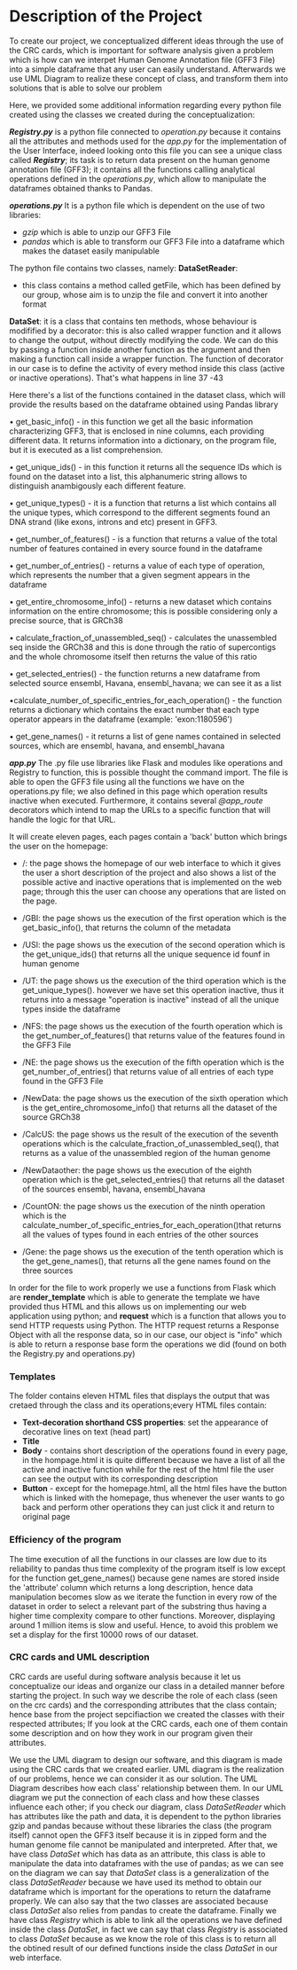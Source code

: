  # Description of the Project

To create our project, we conceptualized different ideas through the use of the CRC cards, which is important for software analysis given a problem which is how can we interpet Human Genome Annotation file (GFF3 File) into a simple dataframe that any user can easily understand. Afterwards we use UML Diagram to realize these concept of class, and transform them into solutions that is able to solve our problem

Here, we provided some additional information regarding every python file created using the classes we created during the conceptualization:

***Registry.py*** 
is a python file connected to *operation.py* because it contains all the attributes and methods used for the *app.py* for the implementation of the User Interface, indeed looking onto this file you can see a unique class called ***Registry***; its task is to return data present on the human genome annotation file (GFF3); it contains all the functions calling analytical operations defined in the *operations.py*, which allow to manipulate the dataframes obtained thanks to Pandas.

***operations.py***
It is a python file which is dependent on the use of two libraries: 
- *gzip* which is able to unzip our GFF3 File 
- *pandas* which is able to transform our GFF3 File into a dataframe which makes the dataset easily manipulable


The python file contains two classes, namely:
**DataSetReader**:
- this class contains a method called getFile, which has been defined by our group, whose aim is to unzip the file and convert it into another format 

**DataSet**:
it is a class that contains ten methods, whose behaviour is modifified by a decorator: this is also called wrapper function and it allows to change the output, without directly modifying the code. We can do this by passing a function inside another function as the argument and then making a function call inside a wrapper function. The function of decorator in our case is to define the activity of every method inside this class (active or inactive operations). That's what happens in line 37 -43


Here there's a list of the functions contained in the dataset class, which will provide the results based on the dataframe obtained using Pandas library

•	get_basic_info() - in this function we get all the basic information characterizing GFF3, that is enclosed in nine columns, each providing different data. It returns information into a dictionary, on the program file, but it is executed as a list comprehension.

•	get_unique_ids() - in this function it returns all the sequence IDs which is found on the dataset into a list, this alphanumeric string allows to distinguish anambigously each different feature.

•	 get_unique_types() - it is a function that returns a list which contains all the unique types, which correspond to the different segments found an DNA strand (like exons, introns and etc) present in GFF3.

•	get_number_of_features() - is a function that returns a value of the total number of features contained in every source found in the dataframe 

•	get_number_of_entries() - returns a value of each type of operation, which represents the number that a given segment appears in the dataframe 

•	get_entire_chromosome_info() - returns a new dataset which contains information on the entire chromosome; this is possible considering only a precise source, that is GRCh38

•	calculate_fraction_of_unassembled_seq() - calculates the unassembled seq inside the GRCh38 and  this is done through the ratio of supercontigs and the whole chromosome itself then returns the value of this ratio

•	get_selected_entries() - the function returns a new dataframe from selected source ensembl, Havana, ensembl_havana; we can see it as a list 

•calculate_number_of_specific_entries_for_each_operation() - the function returns a dictionary which contains the exact number that each type operator appears in the dataframe (example: 'exon:1180596')

•	get_gene_names() - it returns a list of gene names contained in selected sources, which are ensembl, havana, and ensembl_havana 


***app.py***
The .py file use libraries like Flask and modules like operations and Registry to function, this is possible thought the command import.
The  file is able to open the GFF3 file using all the functions we have on the operations.py file; we also defined in this page which operation results inactive when executed.
Furthermore, it contains several *@app_route* decorators which intend to map the URLs to a specific function that will handle the logic for that URL. 

It will create eleven pages, each pages contain a 'back' button which brings the user on the homepage:

-  /:
the page shows the homepage of our web interface to which it gives the user a short description of the project and also shows a list of the possible active and inactive operations that is implemented on the web page; through this the user can choose any operations that are listed on the page.

- /GBI:
the page shows us the execution of the first operation which is the get_basic_info(), that returns the column of the metadata

- /USI: 
the page shows us the execution of the second operation which is the get_unique_ids() that returns all the unique sequence id founf in human genome

- /UT:
the page shows us the execution of the third operation which is the get_unique_types(). however we have set this operation inactive, thus it returns into a message "operation is inactive" instead of all the unique types inside the dataframe

- /NFS:
the page shows us the execution of the fourth operation which is the get_number_of_features() that returns value of the features found in the GFF3 File

- /NE:
the page shows us the execution of the fifth operation which is the get_number_of_entries() that returns value of all entries of each type found in the GFF3 File

- /NewData:
the page shows us the execution of the sixth operation which is the get_entire_chromosome_info() that returns all the dataset of the source GRCh38

- /CalcUS:
the page shows us the result of the execution of the seventh operations which is the calculate_fraction_of_unassembled_seq(), that returns as a value of the unassembled region of the human genome

- /NewDataother:
the page shows us the execution of the eighth operation which is the get_selected_entries() that returns all the dataset of the sources ensembl, havana, ensembl_havana

- /CountON:
the page shows us the execution of the ninth operation which is the calculate_number_of_specific_entries_for_each_operation()that returns all the values of types found in each entries of the other sources

- /Gene:
the page shows us the execution of the tenth operation which is the get_gene_names(), that returns all the gene names found on the three sources

In order for the file to work properly we use a functions from Flask which are **render_template** which is able to generate the template we have provided thus HTML and this allows us on implementing our web application using python; and **request** which is a function that allows you to send HTTP requests using Python. The HTTP request returns a Response Object with all the response data, so in our case, our object is "info" which is able to return a response base form the operations we did (found on both the Registry.py and operations.py)
 

### Templates

The folder contains eleven HTML files that displays the output that was cretaed through the class and its operations;every HTML files contain:
- **Text-decoration shorthand CSS properties**: set the appearance of decorative lines on text (head part)
- **Title**
- **Body** - contains short description of the operations found in every page, in the hompage.html it is quite different because we have a list of all the active and inactive function while for the rest of the html file the user can see the output with its corresponding description
- **Button** - except for the homepage.html, all the html files have the button which is linked with the homepage, thus whenever the user wants to go back and perform other operations they can just click it and return to original page

### Efficiency of the program

The time execution of all the functions in our classes are low due to its reliability to pandas thus time complexity of the program itself is low except for the function get_gene_names() because gene names are stored inside the 'attribute' column which returns a long description, hence data manipulation becomes slow as we iterate the function in every row of the dataset in order to select a relevant part of the substring thus having a higher time complexity compare to other functions. Moreover, displaying around 1 million items is slow and useful. Hence, to avoid this problem we set a display for the first 10000 rows of our dataset.

### CRC cards and UML description
CRC cards are useful during software analysis because it let us conceptualize our ideas and organize our class in a detailed manner before starting the project. In such way we describe the role of each class (seen on the crc cards) and the corresponding attributes that the class contain; hence base from the project sepcifiaction we created the classes with their respected attributes; If you look at the CRC cards, each one of them contain some description and on how they work in our program given their attributes.

We use the UML diagram to design our software, and this diagram is made using the CRC cards that we created earlier. UML diagram is the realization of our problems, hence we can consider it as our solution. The UML Diagram describes how each class' relationship between them.
In our UML diagram we put the connection of each class and how these classes influence each other; if you check our diagram, 
class *DataSetReader* which has attributes like the path and data, it is dependent to the python libraries gzip and pandas because without these libraries the class (the program itself) cannot open the GFF3 itself because it is in zipped form and the human genome file cannot be manipulated and interpreted. After that, we have class *DataSet* which has data as an attribute, this class is able to manipulate the data into dataframes with the use of pandas; as we can see on the diagram we can say that *DataSet* class is a generalization of the class *DataSetReader* because we have used its method to obtain our dataframe which is important for the operations to return the dataframe properly. We can also say that the two classes are associated because class *DataSet* also relies from pandas to create the dataframe.
Finally we have class *Registry* which is able to link all the operations we have defined inside the class *DataSet*, in fact we can say that class *Registry* is associated to class *DataSet* because as we know the role of this class is to return all the obtined result of our defined functions inside the class *DataSet* in our web interface. 

